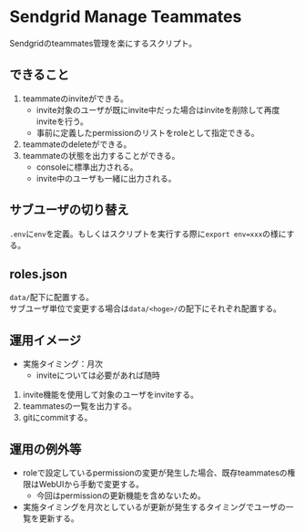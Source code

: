 # Sendgrid Manage Teammates

Sendgridのteammates管理を楽にするスクリプト。  

## できること

1. teammateのinviteができる。
    * invite対象のユーザが既にinvite中だった場合はinviteを削除して再度inviteを行う。
    * 事前に定義したpermissionのリストをroleとして指定できる。
2. teammateのdeleteができる。
3. teammateの状態を出力することができる。
    * consoleに標準出力される。
    * invite中のユーザも一緒に出力される。

## サブユーザの切り替え

`.env`に`env`を定義。もしくはスクリプトを実行する際に`export env=xxx`の様にする。

## roles.json

`data/`配下に配置する。  
サブユーザ単位で変更する場合は`data/<hoge>/`の配下にそれぞれ配置する。

## 運用イメージ

* 実施タイミング：月次
    * inviteについては必要があれば随時

1. invite機能を使用して対象のユーザをinviteする。
2. teammatesの一覧を出力する。
3. gitにcommitする。

## 運用の例外等

* roleで設定しているpermissionの変更が発生した場合、既存teammatesの権限はWebUIから手動で変更する。
    * 今回はpermissionの更新機能を含めないため。
* 実施タイミングを月次としているが更新が発生するタイミングでユーザの一覧を更新する。
